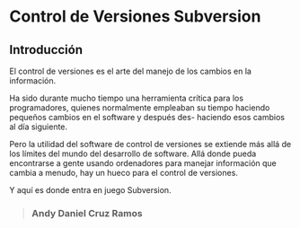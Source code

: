 
Control de Versiones Subversion
===============================

Introducción
------------

El control de versiones es el arte del manejo de los cambios en la información.

Ha sido durante mucho tiempo una herramienta crítica para los programadores, 
quienes normalmente empleaban su tiempo haciendo pequeños cambios en el software
y después des- haciendo esos cambios al día siguiente. 

Pero la utilidad del software de control de versiones se extiende más allá de 
los límites del mundo del desarrollo de software. Allá donde pueda encontrarse 
a gente usando ordenadores para manejar información que cambia a menudo, hay un hueco para el control de versiones. 

Y aquí es donde entra en juego Subversion.

> ### Andy Daniel Cruz Ramos
